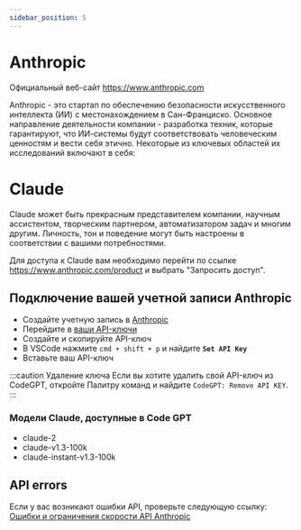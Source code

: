 ```yaml
---
sidebar_position: 5
---
```


# Anthropic
Официальный веб-сайт https://www.anthropic.com

Anthropic - это стартап по обеспечению безопасности искусственного интеллекта (ИИ) с местонахождением в Сан-Франциско. Основное направление деятельности компании - разработка техник, которые гарантируют, что ИИ-системы будут соответствовать человеческим ценностям и вести себя этично.
Некоторые из ключевых областей их исследований включают в себя:

# Claude
Claude может быть прекрасным представителем компании, научным ассистентом, творческим партнером, автоматизатором задач и многим другим. Личность, тон и поведение могут быть настроены в соответствии с вашими потребностями.

Для доступа к Claude вам необходимо перейти по ссылке https://www.anthropic.com/product и выбрать "Запросить доступ".

## Подключение вашей учетной записи Anthropic
- Создайте учетную запись в [Anthropic](https://console.anthropic.com/)
- Перейдите в [ваши API-ключи](https://console.anthropic.com/account/keys)
- Создайте и скопируйте API-ключ
- В VSCode нажмите ```cmd + shift + p``` и найдите **`Set API Key`**
- Вставьте ваш API-ключ

:::caution Удаление ключа
Если вы хотите удалить свой API-ключ из CodeGPT, откройте Палитру команд и найдите `CodeGPT: Remove API KEY`.
:::

### Модели Claude, доступные в Code GPT
- claude-2
- claude-v1.3-100k
- claude-instant-v1.3-100k

## API errors
Если у вас возникают ошибки API, проверьте следующую ссылку: [Ошибки и ограничения скорости API Anthropic](https://docs.anthropic.com/claude/reference/errors-and-rate-limits)

